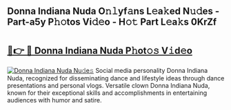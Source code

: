 ## Donna Indiana Nuda O𝚗𝚕yf𝚊ns L𝚎a𝚔ed N𝚞𝚍es - Part-a5y P𝚑𝚘tos Vi𝚍𝚎o - H𝚘𝚝 Part L𝚎a𝚔s 0KrZf

# <h2><a href="http://kf3zssc.oniu.top/?m=Donna+Indiana+Nuda">🔗👉 🔴 Donna Indiana Nuda P𝚑ot𝚘𝚜 V𝚒d𝚎o</a></h2>

[![Donna Indiana Nuda Nu𝚍e𝚜](https://i.imgur.com/0qMVB7G.gif)](http://kf3zssc.oniu.top/?m=Donna+Indiana+Nuda)
Social media personality Donna Indiana Nuda, recognized for disseminating dance and lifestyle ideas through dance presentations and personal vlogs. Versatile clown Donna Indiana Nuda, known for their exceptional skills and accomplishments in entertaining audiences with humor and satire.  
